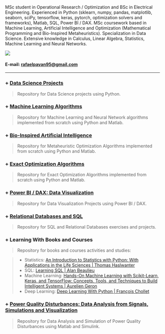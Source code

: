 MSc student in Operational Research / Optimization and BSc in Electrical Engineering. Experienced in Python (sklearn, numpy, pandas, matplotlib, seaborn, sciPy, tensorflow, keras, pytorch, optimization solvers and frameworks), Matlab, SQL, Power BI / DAX.  MSc coursework based in Machine Learning, Artificial Intelligence and Optimization (Mathematical Programming and Bio-Inspired Metaheuristics). Specialization in Data Science. Extensive knowledge in Calculus, Linear Algebra, Statistics, Machine Learning and Neural Networks.


[<img src="https://img.shields.io/badge/linkedin-%230077B5.svg?&style=for-the-badge&logo=linkedin&logoColor=white" />](https://www.linkedin.com/in/engrafaelpavan/) 

#### E-mail: rafaelpavan95@gmail.com
---------------------------------------
### + [Data Science Projects](https://github.com/rafaelpavan95/DataScience)
> Repository for Data Science projects using Python.

### + [Machine Learning Algorithms](https://github.com/rafaelpavan95/MSc_MachineLearning_DataMining)
> Repository for Machine Learning and Neural Network algorithms implemented from scratch using Python and Matlab.

### + [Bio-Inspired Artificial Intelligence](https://github.com/rafaelpavan95/Metaheuristic_Optimization)
> Repository for Metaheuristic Optimization Algorithms implemented from scratch using Python and Matlab.

### + [Exact Optimization Algorithms](https://github.com/rafaelpavan95/Optimization_Algorithms)
> Repository for Exact Optimization Algorithms implemented from scratch using Python and Matlab.
 
### + [Power BI / DAX: Data Visualization](https://github.com/rafaelpavan95/powerbi_learning)
> Repository for Data Visualization Projects using Power BI / DAX. 

### + [Relational Databases and SQL](https://github.com/rafaelpavan95/database_modelling)

> Repository for SQL and Relational Databases exercises and projects.
### + Learning With Books and Courses
> Repository for books and courses activities and studies:

> - Statistics: [An Introduction to Statistics with Python: With Applications in the Life Sciences | Thomas Haslwanter](https://github.com/rafaelpavan95/statistical_learning)
> - SQL: [Learning SQL | Alan Beaulieu](https://github.com/rafaelpavan95/Learning_SQL)
> - Machine Learning: [Hands-On Machine Learning with Scikit-Learn, Keras, and TensorFlow: Concepts, Tools, and Techniques to Build Intelligent Systems | Aurelien Geron](https://github.com/rafaelpavan95/Hands_On_Machine_Learning)
> - Deep Learning: [Deep Learning With Python | François Chollet]()

### + [Power Quality Disturbances: Data Analysis from Signals, Simulations and Visualization](https://github.com/rafaelpavan95/Power_Quality)
> Repository for Data Analysis and Simulation of Power Quality Disturbances using Matlab and Simulink.
